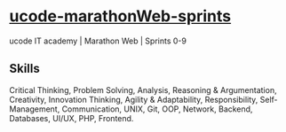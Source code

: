 # [ucode-marathonWeb-sprints](https://ucode-marathonWeb-sprints.vchkhr.com)
ucode IT academy | Marathon Web | Sprints 0-9

## Skills
Critical Thinking, Problem Solving, Analysis, Reasoning & Argumentation, Creativity, Innovation Thinking, Agility & Adaptability, Responsibility, Self-Management, Communication, UNIX, Git, OOP, Network, Backend, Databases, UI/UX, PHP, Frontend.
